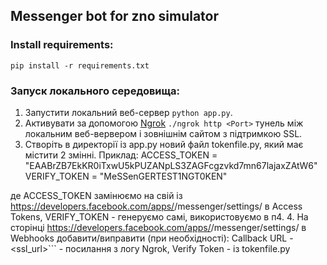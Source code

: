 ## Messenger bot for zno simulator

### Install requirements:
```
pip install -r requirements.txt
```

### Запуск локального середовища:
1. Запустити локальний веб-сервер ```python app.py```.
2. Активувати за допомогою [Ngrok](https://ngrok.com/) ```./ngrok http <Port>``` тунель між локальним веб-вервером і зовнішнім сайтом з підтримкою SSL.
3. Створіть в директорії із app.py новий файл tokenfile.py, який має містити 2 змінні.
Приклад:
ACCESS_TOKEN = "EAABrZB7EkKR0iTxwU5kPUZANpLS3ZAGFcgzvkd7mn67lajaxZAtW6"
VERIFY_TOKEN = "MeSSenGERTEST1NGT0KEN"

де ACCESS_TOKEN замінюємо на свій із https://developers.facebook.com/apps/<APP ID>/messenger/settings/ в Access Tokens,
VERIFY_TOKEN - генеруємо самі, використовуємо в п4.
4. На сторінці https://developers.facebook.com/apps/<APP ID>/messenger/settings/ в Webhooks добавити/виправити (при необхідності): Callback URL - <ssl_url>``` - посилання з логу Ngrok, Verify Token - із tokenfile.py